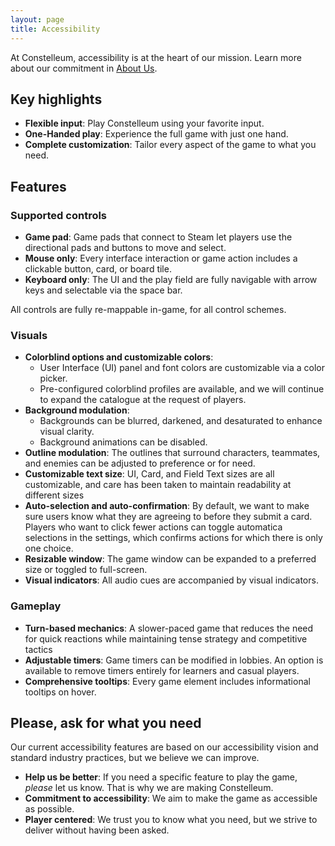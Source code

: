 ```yaml
---
layout: page
title: Accessibility
---
```


At Constelleum, accessibility is at the heart of our mission.
Learn more about our commitment in [About Us]({{site.base_url}}/about#the-idea).

## Key highlights

- **Flexible input**: Play Constelleum using your favorite input.
- **One-Handed play**: Experience the full game with just one hand.
- **Complete customization**: Tailor every aspect of the game
  to what you need.

## Features

### Supported controls

- **Game pad**: Game pads that connect to Steam let players use the
  directional pads and buttons to move and select.
- **Mouse only**: Every interface interaction or game action
  includes a clickable button, card, or board tile.
- **Keyboard only**: The UI and the play field are fully navigable
  with arrow keys and selectable via the space bar.

All controls are fully re-mappable in-game, for all control schemes.

### Visuals

- **Colorblind options and customizable colors**:
  - User Interface (UI) panel and font colors
    are customizable via a color picker.
  - Pre-configured colorblind profiles are available,
    and we will continue to expand the catalogue at the request of players.
- **Background modulation**:
  - Backgrounds can be blurred, darkened, and desaturated to enhance visual
  clarity.
  - Background animations can be disabled.
- **Outline modulation**:
  The outlines that surround characters, teammates, and enemies
  can be adjusted to preference or for need.
- **Customizable text size**: UI, Card, and Field Text sizes are all customizable,
    and care has been taken to maintain readability at different sizes
- **Auto-selection and auto-confirmation**:
  By default, we want to make sure users know what they are agreeing to before
  they submit a card.
  Players who want to click fewer actions can toggle
  automatica selections in the settings,
  which confirms actions for which there is only one choice.
- **Resizable window**: The game window can be expanded to a preferred size
  or toggled to full-screen.
- **Visual indicators**: All audio cues are accompanied by visual indicators.

### Gameplay

- **Turn-based mechanics**: A slower-paced game that reduces the need for
  quick reactions while maintaining tense strategy and competitive tactics
- **Adjustable timers**: Game timers can be modified in lobbies.
  An option is available to remove timers entirely
  for learners and casual players.
- **Comprehensive tooltips**:
  Every game element includes informational tooltips on hover.

## Please, ask for what you need

Our current accessibility features are based on our accessibility vision
and standard industry practices,
but we believe we can improve.

- **Help us be better**: If you need a specific feature to play the game,
  *please* let us know.
  That is why we are making Constelleum.
- **Commitment to accessibility**:
  We aim to make the game as accessible as possible.
- **Player centered**: We trust you to know what you need,
  but we strive to deliver without having been asked.
